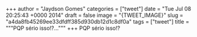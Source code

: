 
+++
author = "Jaydson Gomes"
categories = ["tweet"]
date = "Tue Jul 08 20:25:43 +0000 2014"
draft = false
image = "{TWEET_IMAGE}"
slug = "a4da8fb45269ee33dfdff385d930db12d1c8df0a"
tags = ["tweet"]
title = """PQP sério isso!?..."""
+++
PQP sério isso!?
